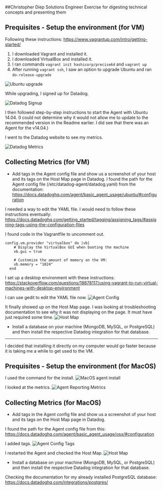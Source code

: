 ##Christopher Diep
Solutions Engineer Exercise for digesting technical concepts and presenting them

## Prequisites - Setup the environment (for VM)

Following these instructions: https://www.vagrantup.com/intro/getting-started/
1. I downloaded Vagrant and installed it.
2. I downloaded VirtualBox and installed it.
3. I ran commands `vagrant init hashicorp/precise64` and `vagrant up`
4. After running `vagrant ssh`, I saw an option to upgrade Ubuntu and ran `do-release-upgrade`

![Ubuntu upgrade](img/0-ubuntu-upgrade.png)

While upgrading, I signed up for Datadog.

![Datadog Signup](img/0-datadog-signup.png)

I then followed step-by-step instructions to start the Agent with Ubuntu 14.04. (I could not determine why it would not allow me to update to the recommended version in the Readme earlier. I did see that there was an Agent for the v14.04.)

I went to the Datadog website to see my metrics.

![Datadog Metrics](img/0-datadog-metrics.png)

## Collecting Metrics (for VM)
* Add tags in the Agent config file and show us a screenshot of your host and its tags on the Host Map page in Datadog.
I found the path for the Agent config file (/etc/datadog-agent/datadog.yaml) from the documentation: https://docs.datadoghq.com/agent/basic_agent_usage/ubuntu/#configuration

I needed a way to edit the YAML file. I would need to follow these instructions eventually: https://docs.datadoghq.com/getting_started/tagging/assigning_tags/#assigning-tags-using-the-configuration-files

I found code in the Vagrantfile to uncomment out.

```
config.vm.provider "virtualbox" do |vb|
    # Display the VirtualBox GUI when booting the machine
    vb.gui = true

    # Customize the amount of memory on the VM:
    vb.memory = "1024"
  end
```

I set up a desktop environment with these instructions: https://stackoverflow.com/questions/18878117/using-vagrant-to-run-virtual-machines-with-desktop-environment

I can use gedit to edit the YAML file now.
![Agent Config](img/1-agent-config-tags.png)

It finally showed up on the Host Map page. I was looking at troubleshooting documentation to see why it was not displaying on the page. It must have just required some time.
![Host Map](img/1-host-map-page.png)

* Install a database on your machine (MongoDB, MySQL, or PostgreSQL) and then install the respective Datadog integration for that database.

---

I decided that installing it directly on my computer would go faster because it is taking me a while to get used to the VM.

## Prequisites - Setup the environment (for MacOS)

I used the command for the install.
![MacOS agent install](img/0-datadog-install-macos.png)

I looked at the metrics.
![Agent Reporting Metrics](img/0-agent-reporting-metrics.png)

## Collecting Metrics (for MacOS)
* Add tags in the Agent config file and show us a screenshot of your host and its tags on the Host Map page in Datadog.

I found the path for the Agent config file from this: https://docs.datadoghq.com/agent/basic_agent_usage/osx/#configuration

I added tags.
![Agent Config Tags](img/1-agent-config-tags-macos.png)

I restarted the Agent and checked the Host Map.
![Host Map](img/1-host-map-tags.png)

* Install a database on your machine (MongoDB, MySQL, or PostgreSQL) and then install the respective Datadog integration for that database.

Checking the documentation for my already installed PostgreSQL database: https://docs.datadoghq.com/integrations/postgres/
